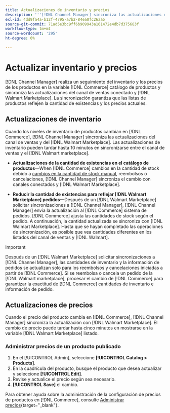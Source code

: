 ```yaml
---
title: Actualizaciones de inventario y precios
description: '''[!DNL Channel Manager] sincroniza las actualizaciones de inventario y precio entre Commerce store y [!DNL Walmart Marketplace] para que pueda administrar sus operaciones de canal de ventas desde el administrador de comercio'
exl-id: 4dd9fa4a-b12f-4795-a7b2-84ea0fc26aa5
source-git-commit: 71ad5e3bc9ff6b909943a161472e4db7d375683f
workflow-type: tm+mt
source-wordcount: '295'
ht-degree: 0%

---
```


# Actualizar inventario y precios

[!DNL Channel Manager] realiza un seguimiento del inventario y los precios de los productos en la variable [!DNL Commerce] catálogo de productos y sincroniza las actualizaciones del canal de ventas conectado y [!DNL Walmart Marketplace]. La sincronización garantiza que las listas de productos reflejen la cantidad de existencias y los precios actuales.

## Actualizaciones de inventario

Cuando los niveles de inventario de productos cambian en [!DNL Commerce], [!DNL Channel Manager] sincroniza las actualizaciones del canal de ventas y del [!DNL Walmart Marketplace]. Las actualizaciones de inventario pueden tardar hasta 10 minutos en sincronizarse entre el canal de ventas y el [!DNL Walmart marketplace].

* **Actualizaciones de la cantidad de existencias en el catálogo de productos**—When [!DNL Commerce] cambios en la cantidad de stock debido a [cambios en la cantidad de stock manual](https://docs.magento.com/user-guide/catalog/inventory-product-quantity.html), reembolsos o cancelaciones, [!DNL Channel Manager] sincroniza el cambio con canales conectados y [!DNL Walmart Marketplace].

* **Reducir la cantidad de existencias para reflejar [!DNL Walmart Marketplace] pedidos**—Después de un [!DNL Walmart Marketplace] solicitar sincronizaciones a [!DNL Channel Manager], [!DNL Channel Manager] envía la actualización al [!DNL Commerce] sistema de pedidos. [!DNL Commerce] ajusta las cantidades de stock según el pedido. A continuación, la cantidad actualizada se sincroniza con [!DNL Walmart Marketplace]. Hasta que se hayan completado las operaciones de sincronización, es posible que vea cantidades diferentes en los listados del canal de ventas y [!DNL Walmart].

>[!IMPORTANT]
>
>Después de un [!DNL Walmart Marketplace] solicitar sincronizaciones a [!DNL Channel Manager], las cantidades de inventario y la información de pedidos se actualizan solo para los reembolsos y cancelaciones iniciadas a partir de [!DNL Commerce]. Si se reembolsa o cancela un pedido de la [!DNL Walmart marketplace], procesar el cambio de [!DNL Commerce] para garantizar la exactitud de [!DNL Commerce] cantidades de inventario e información de pedido.

## Actualizaciones de precios

Cuando el precio del producto cambia en [!DNL Commerce], [!DNL Channel Manager] sincroniza la actualización con [!DNL Walmart Marketplace]. El cambio de precio puede tardar hasta cinco minutos en mostrarse en la variable [!DNL Walmart Marketplace] listado.

### Administrar precios de un producto publicado

1. En el [!UICONTROL Admin], seleccione **[!UICONTROL Catalog > Products]**.
1. En la cuadrícula del producto, busque el producto que desea actualizar y seleccione **[!UICONTROL Edit]**.
1. Revise y actualice el precio según sea necesario.
1. **[!UICONTROL Save]** el cambio.

Para obtener ayuda sobre la administración de la configuración de precios de productos en [!DNL Commerce], consulte [Administrar precios](https://docs.magento.com/user-guide/catalog/pricing.html){target=&quot;_blank&quot;}.

